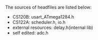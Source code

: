 The sources of headfiles are listed below:

  - CS120B: usart_ATmega1284.h
  - CS122A: scheduler.h, io.h
  - external resources: delay.h(internal lib)
  - self edited: adc.h
